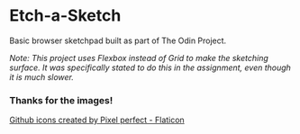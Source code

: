 # Etch-a-Sketch

Basic browser sketchpad built as part of The Odin Project.

*Note: This project uses Flexbox instead of Grid to make the sketching surface. It was specifically stated to do this in the assignment, even though it is much slower.*

### Thanks for the images!
<a href="https://www.flaticon.com/free-icons/github" title="github icons">Github icons created by Pixel perfect - Flaticon</a>
